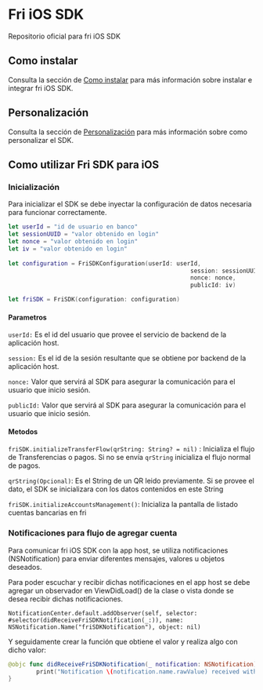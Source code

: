 # Fri iOS SDK

Repositorio oficial para fri iOS SDK

## Como instalar

Consulta la sección de [Como instalar](HOW_TO_INSTALL.md) para más información sobre instalar e integrar fri iOS SDK.

## Personalización

Consulta la sección de [Personalización](HOW_TO_CUSTOMIZE.md) para más información sobre como personalizar el SDK.

## Como utilizar Fri SDK para iOS

### Inicialización

Para inicializar el SDK se debe inyectar la configuración de datos necesaria para funcionar correctamente.

```Swift 
let userId = "id de usuario en banco"
let sessionUUID = "valor obtenido en login"
let nonce = "valor obtenido en login"
let iv = "valor obtenido en login"
            
let configuration = FriSDKConfiguration(userId: userId,
                                                    session: sessionUUID,
                                                    nonce: nonce,
                                                    publicId: iv)

let friSDK = FriSDK(configuration: configuration)
```

#### Parametros

`userId:` Es el id del usuario que provee el servicio de backend de la aplicación host.

`session:` Es el id de la sesión resultante que se obtiene por backend de la aplicación host.

`nonce:` Valor que servirá al SDK para asegurar la comunicación para el usuario que inicio sesión.

`publicId:` Valor que servirá al SDK para asegurar la comunicación para el usuario que inicio sesión.

#### Metodos

`friSDK.initializeTransferFlow(qrString: String? = nil)` :  Inicializa el flujo de Transferencias o pagos. Si no se envía `qrString` inicializa el flujo normal de pagos. 

`qrString(Opcional)`: Es el String de un QR leido previamente. Si se provee el dato, el SDK se inicializara con los datos contenidos en este String

`friSDK.initializeAccountsManagement()`: Inicializa la pantalla de listado cuentas bancarias en fri


### Notificaciones para flujo de agregar cuenta

Para comunicar fri iOS SDK con la app host, se utiliza notificaciones (NSNotification) para enviar diferentes mensajes, valores u objetos deseados.

Para poder escuchar y recibir dichas notificaciones en el app host se debe agregar un observador en ViewDidLoad() de la clase o vista donde se desea recibir dichas notificaciones.
 
```NotificationCenter.default.addObserver(self, selector: #selector(didReceiveFriSDKNotification(_:)), name: NSNotification.Name("friSDKNotification"), object: nil)```

Y seguidamente crear la función que obtiene el valor y realiza algo con dicho valor:

```Swift
@objc func didReceiveFriSDKNotification(_ notification: NSNotification) {
        print("Notification \(notification.name.rawValue) received with info: \(notification.userInfo ?? ["":""])")
}
```
